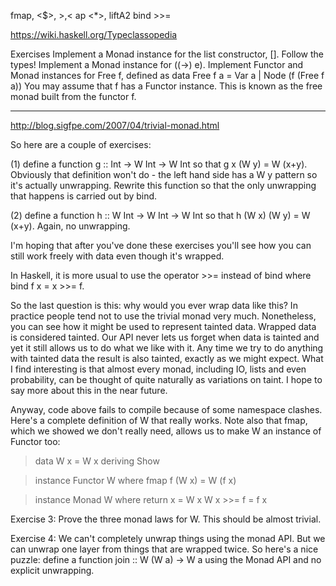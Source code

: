 fmap, <$>, $>, <$
ap <*>, liftA2
bind >>=


https://wiki.haskell.org/Typeclassopedia

Exercises
Implement a Monad instance for the list constructor, []. Follow the types!
Implement a Monad instance for ((->) e).
Implement Functor and Monad instances for Free f, defined as
data Free f a = Var a
              | Node (f (Free f a))
You may assume that f has a Functor instance. This is known as the free monad built from the functor f.

-----


http://blog.sigfpe.com/2007/04/trivial-monad.html

So here are a couple of exercises:

(1) define a function g :: Int -> W Int -> W Int so that g x (W y) = W (x+y). Obviously that definition won't do - the left hand side has a W y pattern so it's actually unwrapping. Rewrite this function so that the only unwrapping that happens is carried out by bind.

(2) define a function h :: W Int -> W Int -> W Int so that h (W x) (W y) = W (x+y). Again, no unwrapping.

I'm hoping that after you've done these exercises you'll see how you can still work freely with data even though it's wrapped.

In Haskell, it is more usual to use the operator >>= instead of bind where bind f x = x >>= f.

So the last question is this: why would you ever wrap data like this? In practice people tend not to use the trivial monad very much. Nonetheless, you can see how it might be used to represent tainted data. Wrapped data is considered tainted. Our API never lets us forget when data is tainted and yet it still allows us to do what we like with it. Any time we try to do anything with tainted data the result is also tainted, exactly as we might expect. What I find interesting is that almost every monad, including IO, lists and even probability, can be thought of quite naturally as variations on taint. I hope to say more about this in the near future.

Anyway, code above fails to compile because of some namespace clashes. Here's a complete definition of W that really works. Note also that fmap, which we showed we don't really need, allows us to make W an instance of Functor too:


> data W x = W x deriving Show

> instance Functor W where
>    fmap f (W x) = W (f x)

> instance Monad W where
>    return x = W x
>    W x >>= f = f x


Exercise 3: Prove the three monad laws for W. This should be almost trivial.

Exercise 4: We can't completely unwrap things using the monad API. But we can unwrap one layer from things that are wrapped twice. So here's a nice puzzle: define a function join :: W (W a) -> W a using the Monad API and no explicit unwrapping.